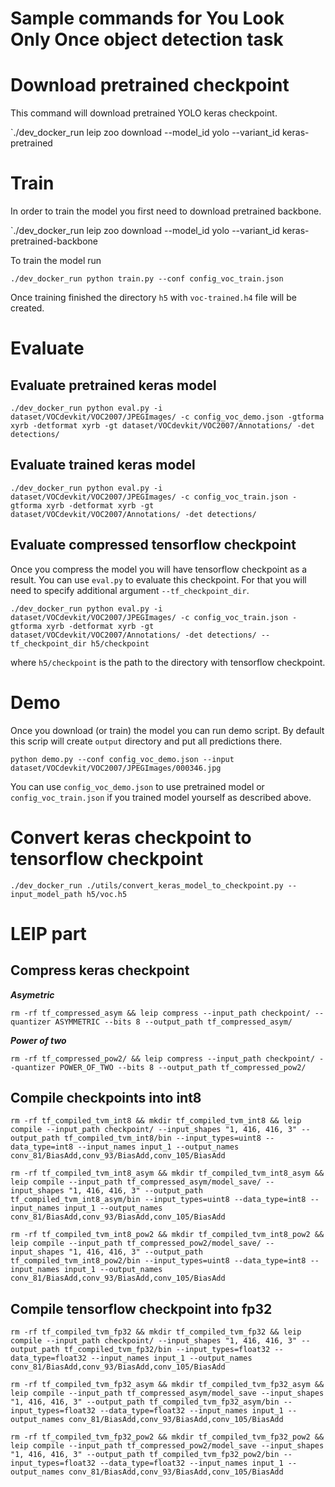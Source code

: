 # Sample commands for You Look Only Once object detection task

# Download pretrained checkpoint

This command will download pretrained YOLO keras checkpoint.

`./dev_docker_run leip zoo download --model_id yolo --variant_id keras-pretrained

# Train

In order to train the model you first need to download pretrained backbone.

`./dev_docker_run leip zoo download --model_id yolo --variant_id keras-pretrained-backbone

To train the model run

`./dev_docker_run python train.py --conf config_voc_train.json`

Once training finished the directory `h5` with `voc-trained.h4` file will be created.

# Evaluate

## Evaluate pretrained keras model

`./dev_docker_run python eval.py -i dataset/VOCdevkit/VOC2007/JPEGImages/ -c config_voc_demo.json -gtforma xyrb -detformat xyrb -gt dataset/VOCdevkit/VOC2007/Annotations/ -det detections/`

## Evaluate trained keras model

`./dev_docker_run python eval.py -i dataset/VOCdevkit/VOC2007/JPEGImages/ -c config_voc_train.json -gtforma xyrb -detformat xyrb -gt dataset/VOCdevkit/VOC2007/Annotations/ -det detections/`

## Evaluate compressed tensorflow checkpoint

Once you compress the model you will have tensorflow checkpoint as a result. You can use `eval.py` to evaluate this checkpoint. For that you will need to specify additional argument `--tf_checkpoint_dir`.

`./dev_docker_run python eval.py -i dataset/VOCdevkit/VOC2007/JPEGImages/ -c config_voc_train.json -gtforma xyrb -detformat xyrb -gt dataset/VOCdevkit/VOC2007/Annotations/ -det detections/ --tf_checkpoint_dir h5/checkpoint`

where `h5/checkpoint` is the path to the directory with tensorflow checkpoint.

# Demo

Once you download (or train) the model you can run demo script. By default this scrip will create `output` directory and put all predictions there.

`python demo.py --conf config_voc_demo.json --input dataset/VOCdevkit/VOC2007/JPEGImages/000346.jpg`

You can use `config_voc_demo.json` to use pretrained model or `config_voc_train.json` if you trained model yourself as described above.

# Convert keras checkpoint to tensorflow checkpoint

`./dev_docker_run ./utils/convert_keras_model_to_checkpoint.py --input_model_path h5/voc.h5`

# LEIP part

## Compress keras checkpoint

***Asymetric***

`rm -rf tf_compressed_asym && leip compress --input_path checkpoint/ --quantizer ASYMMETRIC --bits 8 --output_path tf_compressed_asym/`

***Power of two***

`rm -rf tf_compressed_pow2/ && leip compress --input_path checkpoint/ --quantizer POWER_OF_TWO --bits 8 --output_path tf_compressed_pow2/`

## Compile checkpoints into int8

`rm -rf tf_compiled_tvm_int8 && mkdir tf_compiled_tvm_int8 && leip compile --input_path checkpoint/ --input_shapes "1, 416, 416, 3" --output_path tf_compiled_tvm_int8/bin --input_types=uint8 --data_type=int8 --input_names input_1 --output_names conv_81/BiasAdd,conv_93/BiasAdd,conv_105/BiasAdd`

`rm -rf tf_compiled_tvm_int8_asym && mkdir tf_compiled_tvm_int8_asym && leip compile --input_path tf_compressed_asym/model_save/ --input_shapes "1, 416, 416, 3" --output_path tf_compiled_tvm_int8_asym/bin --input_types=uint8 --data_type=int8 --input_names input_1 --output_names conv_81/BiasAdd,conv_93/BiasAdd,conv_105/BiasAdd`

`rm -rf tf_compiled_tvm_int8_pow2 && mkdir tf_compiled_tvm_int8_pow2 && leip compile --input_path tf_compressed_pow2/model_save/ --input_shapes "1, 416, 416, 3" --output_path tf_compiled_tvm_int8_pow2/bin --input_types=uint8 --data_type=int8 --input_names input_1 --output_names conv_81/BiasAdd,conv_93/BiasAdd,conv_105/BiasAdd`

## Compile tensorflow checkpoint into fp32

`rm -rf tf_compiled_tvm_fp32 && mkdir tf_compiled_tvm_fp32 && leip compile --input_path checkpoint/ --input_shapes "1, 416, 416, 3" --output_path tf_compiled_tvm_fp32/bin --input_types=float32 --data_type=float32 --input_names input_1 --output_names conv_81/BiasAdd,conv_93/BiasAdd,conv_105/BiasAdd`

`rm -rf tf_compiled_tvm_fp32_asym && mkdir tf_compiled_tvm_fp32_asym && leip compile --input_path tf_compressed_asym/model_save --input_shapes "1, 416, 416, 3" --output_path tf_compiled_tvm_fp32_asym/bin --input_types=float32 --data_type=float32 --input_names input_1 --output_names conv_81/BiasAdd,conv_93/BiasAdd,conv_105/BiasAdd`

`rm -rf tf_compiled_tvm_fp32_pow2 && mkdir tf_compiled_tvm_fp32_pow2 && leip compile --input_path tf_compressed_pow2/model_save --input_shapes "1, 416, 416, 3" --output_path tf_compiled_tvm_fp32_pow2/bin --input_types=float32 --data_type=float32 --input_names input_1 --output_names conv_81/BiasAdd,conv_93/BiasAdd,conv_105/BiasAdd`
